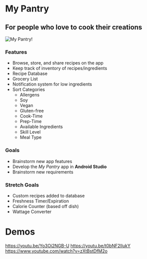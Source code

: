 # My Pantry
## For people who love to cook their creations

![My Pantry!](https://us.123rf.com/450wm/mmalinika/mmalinika2006/mmalinika200600054/148832003-set-of-canned-food-on-shelf-preserved-food-in-cans-glass-jars-metal-containers-packs-of-cereals-elem.jpg?ver=6)

### Features
- Browse, store, and share recipes on the app
- Keep track of inventory of recipes/ingredients
- Recipe Database
- Grocery List
- Notification system for low ingredients
- Sort Categories
  - Allergens
  - Soy
  - Vegan
  - Gluten-free
  - Cook-Time
  - Prep-Time
  - Available Ingredients
  - Skill Level
  - Meal Type

### Goals
- Brainstorm new app features
- Develop the *My Pantry* app in **Android Studio**
- Brainstorm new requirements

### Stretch Goals
- Custom recipes added to database
- Freshness Timer/Expiration
- Calorie Counter (based off dish)
- Wattage Converter

# Demos
https://youtu.be/Yo3Oi2NGB-U
https://youtu.be/t0bNF2IlukY
https://www.youtube.com/watch?v=zXtBstDfM2o
